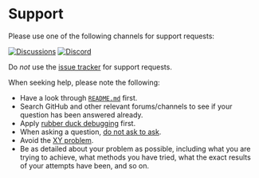 # Support

Please use one of the following channels for support requests:

[![Discussions](https://img.shields.io/github/discussions/vezel-dev/niru?color=teal)](https://github.com/vezel-dev/niru/discussions/categories/questions)
[![Discord](https://img.shields.io/discord/960716713136095232?color=peru&label=discord)](https://discord.gg/6TQxC6Tcpz)

Do *not* use the
[issue tracker](https://github.com/vezel-dev/niru/issues) for support requests.

When seeking help, please note the following:

* Have a look through [`README.md`](README.md) first.
* Search GitHub and other relevant forums/channels to see if your question has
  been answered already.
* Apply [rubber duck debugging](https://rubberduckdebugging.com) first.
* When asking a question, [do not ask to ask](https://dontasktoask.com).
* Avoid the [XY problem](https://xyproblem.info).
* Be as detailed about your problem as possible, including what you are trying
  to achieve, what methods you have tried, what the exact results of your
  attempts have been, and so on.
